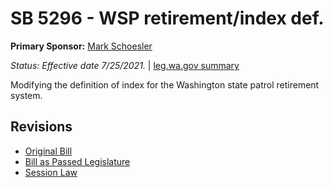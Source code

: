 # SB 5296 - WSP retirement/index def.
**Primary Sponsor:** [Mark Schoesler](/person/leg/mark.schoesler.md)

*Status: Effective date 7/25/2021.* | [leg.wa.gov summary](https://app.leg.wa.gov/billsummary?BillNumber=5296&Year=2021)

Modifying the definition of index for the Washington state patrol retirement system.

## Revisions
* [Original Bill](1/)
* [Bill as Passed Legislature](1/)
* [Session Law](1/)